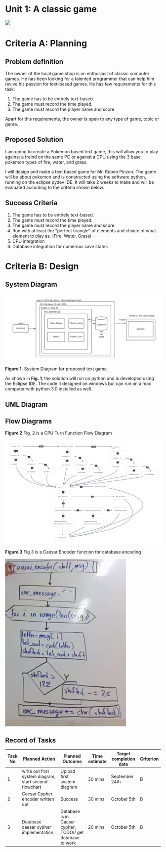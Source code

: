 # Unit 1: A classic game 
![](game.gif)

# Criteria A: Planning

## Problem definition

The owner of the local game shop is an enthusiast of classic computer games. He has been looking for a talented programmer that can help him revive his passion for text-based games. He has few requirements for this task:

1. The game has to be entirely text-based.
2. The game must record the time played.
3. The game must record the player name and score.

Apart for this requirements, the owner is open to any type of game, topic or genre.

## Proposed Solution

I am going to create a Pokemon based text game, this will allow you to play against a freind on the same PC or against a CPU using the 3 base pokemon types of fire, water, and grass.

I will design and make a text based game for Mr. Ruben Pinzon. The game will be about pokemon and is constructed using the software python, running on the eclipse pydev IDE. It will take 2 weeks to make and will be evaluated according to the criteria shown below.

## Success Criteria
1. The game has to be entirely text-based.
2. The game must record the time played.
3. The game must record the player name and score.
4. Run with at least the "perfect triangle" of elements and choice of what element to play as. (Fire, Water, Grass)
5. CPU integration
6. Database integration for numerous save states

# Criteria B: Design

## System Diagram

![](System_Diagram.png)

**Figure 1.** System Diagram for proposed text game

As shown in **Fig. 1**, the solution will run on python and is developed using the Eclipse IDE. The code it designed on windows but can run on a mac computer with python 3.0 installed as well.

## UML Diagram

## Flow Diagrams
**Figure 2**
Fig. 2 is a CPU Turn Function Flow Diagram

![](export_canvas_cpu-command-selection-210922_2204.png)

**Figure 3**
Fig 3 is a Caesar Encoder function for database encoding

![](caesarEncoder.PNG)

## Record of Tasks
| Task No | Planned Action                                         | Planned Outcome                                            | Time estimate | Target completion date | Criterion |
|---------|--------------------------------------------------------|------------------------------------------------------------|---------------|------------------------|-----------|
| 1       | write out first system diagram, start second flowchart | Upload first system diagram                                | 30 mins       | September 24th         | B         |
| 2       | Caesar Cypher encoder written out                      | Success                                                    | 30 mins       | October 5th            | B         |
| 3       | Database caesar cypher implementation                  | Database is in Caesar cypher, TODO// get database to work  | 20 mins       | October 5th            | B         |
